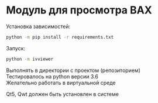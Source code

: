 # Модуль для просмотра ВАХ

Установка зависимостей:
```bash
python -m pip install -r requirements.txt
```
Запуск:
```bash
python -m ivviewer
```
Выполнять в директории с проектом (репозиторием)   
Тестировалось на python версии 3.6  
Желательно работать в виртуальной среде  

Qt5, Qwt должен быть установлен в системе  